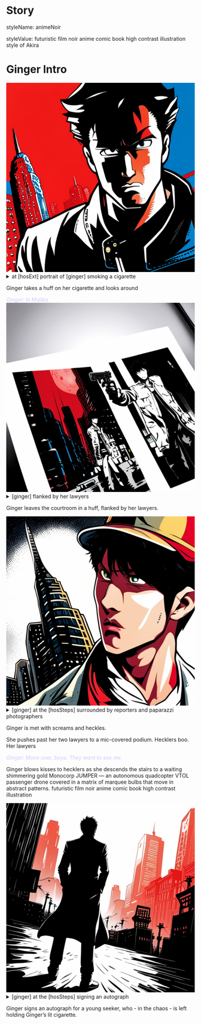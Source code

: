 # Story



<style type="text/css" rel="stylesheet">
  .body {
    background-color: #000000;
  }
  .div {
    color: #FFFFFF;
  }
  .dialog {
    font-style: italic;
    color: #CCCCFF;
  }
  .caption {
    color: #FFFFAA;
    font-style: italic;
  }
  .lyrics {
    text-transform: uppercase;
    color: #ccFFCC;
  }
</style>


styleName: animeNoir


styleValue: futuristic film noir anime comic book high contrast illustration style of Akira




# Ginger Intro 


<img src='./Ginger Intro/1684240518098-0.png' alt='undefined' />


<details details >
  <summary>at [hosExt] portrait of [ginger] smoking a cigarette</summary>
  undefined
</details>


Ginger takes a huff on her cigarette and looks around

<div class='dialog'>Ginger: hi Malika</div>

<img src='./Ginger Intro/1684240522763-0.png' alt='undefined' />


<details details >
  <summary>[ginger] flanked by her lawyers</summary>
  undefined
</details>


Ginger leaves the courtroom in a huff, flanked by her lawyers.

<img src='./Ginger Intro/1684240526264-0.png' alt='undefined' />


<details details >
  <summary>[ginger] at the [hosSteps] surrounded by reporters and paparazzi photographers</summary>
  undefined
</details>


Ginger is met with screams and heckles.

She pushes past her two lawyers to a mic-covered podium. Hecklers boo. Her lawyers

<div class='dialog'>Ginger: Move over, boys. They want to see me.</div>

Ginger blows kisses to hecklers as she descends the stairs to a waiting shimmering gold Monocorp JUMPER — an autonomous quadcopter VTOL passenger drone covered in a matrix of marquee bulbs that move in abstract patterns. futuristic film noir anime comic book high contrast illustration

<img src='./Ginger Intro/1684240529949-0.png' alt='undefined' />


<details details >
  <summary>[ginger] at the [hosSteps] signing an autograph</summary>
  undefined
</details>


Ginger signs an autograph for a young seeker, who - in the chaos - is left holding Ginger’s lit cigarette.

